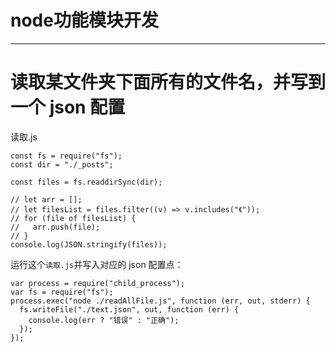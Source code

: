 #  node功能模块开发

---

# 读取某文件夹下面所有的文件名，并写到一个 json 配置

读取.js

```
const fs = require("fs");
const dir = "./_posts";

const files = fs.readdirSync(dir);

// let arr = [];
// let filesList = files.filter((v) => v.includes("《"));
// for (file of filesList) {
//   arr.push(file);
// }
console.log(JSON.stringify(files));
```

运行这个`读取.js`并写入对应的 json 配置点：

```
var process = require("child_process");
var fs = require("fs");
process.exec("node ./readAllFile.js", function (err, out, stderr) {
  fs.writeFile("./text.json", out, function (err) {
    console.log(err ? "错误" : "正确");
  });
});
```
